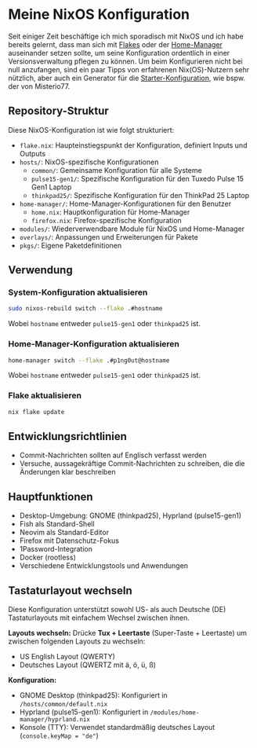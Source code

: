 # Meine NixOS Konfiguration

Seit einiger Zeit beschäftige ich mich sporadisch mit NixOS und ich habe bereits gelernt, dass man sich mit [Flakes](https://nixos.wiki/wiki/Flakes) oder der [Home-Manager](https://nixos.wiki/wiki/Home_Manager) auseinander setzen sollte, um seine Konfiguration ordentlich in einer Versionsverwaltung pflegen zu können. Um beim Konfigurieren nicht bei null anzufangen, sind ein paar Tipps von erfahrenen Nix(OS)-Nutzern sehr nützlich, aber auch ein Generator für die [Starter-Konfiguration](https://github.com/Misterio77/nix-starter-configs), wie bspw. der von Misterio77.

## Repository-Struktur

Diese NixOS-Konfiguration ist wie folgt strukturiert:

- `flake.nix`: Haupteinstiegspunkt der Konfiguration, definiert Inputs und Outputs
- `hosts/`: NixOS-spezifische Konfigurationen
  - `common/`: Gemeinsame Konfiguration für alle Systeme
  - `pulse15-gen1/`: Spezifische Konfiguration für den Tuxedo Pulse 15 Gen1 Laptop
  - `thinkpad25/`: Spezifische Konfiguration für den ThinkPad 25 Laptop
- `home-manager/`: Home-Manager-Konfigurationen für den Benutzer
  - `home.nix`: Hauptkonfiguration für Home-Manager
  - `firefox.nix`: Firefox-spezifische Konfiguration
- `modules/`: Wiederverwendbare Module für NixOS und Home-Manager
- `overlays/`: Anpassungen und Erweiterungen für Pakete
- `pkgs/`: Eigene Paketdefinitionen

## Verwendung

### System-Konfiguration aktualisieren

```bash
sudo nixos-rebuild switch --flake .#hostname
```

Wobei `hostname` entweder `pulse15-gen1` oder `thinkpad25` ist.

### Home-Manager-Konfiguration aktualisieren

```bash
home-manager switch --flake .#p1ng0ut@hostname
```

Wobei `hostname` entweder `pulse15-gen1` oder `thinkpad25` ist.

### Flake aktualisieren

```bash
nix flake update
```

## Entwicklungsrichtlinien

- Commit-Nachrichten sollten auf Englisch verfasst werden
- Versuche, aussagekräftige Commit-Nachrichten zu schreiben, die die Änderungen klar beschreiben

## Hauptfunktionen

- Desktop-Umgebung: GNOME (thinkpad25), Hyprland (pulse15-gen1)
- Fish als Standard-Shell
- Neovim als Standard-Editor
- Firefox mit Datenschutz-Fokus
- 1Password-Integration
- Docker (rootless)
- Verschiedene Entwicklungstools und Anwendungen

## Tastaturlayout wechseln

Diese Konfiguration unterstützt sowohl US- als auch Deutsche (DE) Tastaturlayouts mit einfachem Wechsel zwischen ihnen.

**Layouts wechseln:** Drücke **Tux + Leertaste** (Super-Taste + Leertaste) um zwischen folgenden Layouts zu wechseln:
- US English Layout (QWERTY)
- Deutsches Layout (QWERTZ mit ä, ö, ü, ß)

**Konfiguration:**
- GNOME Desktop (thinkpad25): Konfiguriert in `/hosts/common/default.nix`
- Hyprland (pulse15-gen1): Konfiguriert in `/modules/home-manager/hyprland.nix`
- Konsole (TTY): Verwendet standardmäßig deutsches Layout (`console.keyMap = "de"`)
